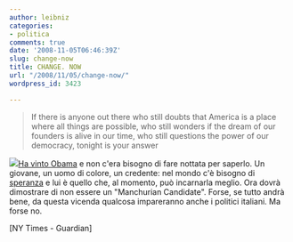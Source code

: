 ```yaml
---
author: leibniz
categories:
- politica
comments: true
date: '2008-11-05T06:46:39Z'
slug: change-now
title: CHANGE. NOW
url: "/2008/11/05/change-now/"
wordpress_id: 3423

---
```

> If there is anyone out there who still doubts that America is a place where all things are possible, who still wonders if the dream of our founders is alive in our time, who still questions the power of our democracy, tonight is your answer




![](https://www.bayareaforobama.com/northbay/obama-logo.png)[Ha vinto Obama](https://www.nytimes.com/2008/11/05/us/politics/05elect.html?_r=1&hp&oref=slogin) e non c'era bisogno di fare nottata per saperlo. Un giovane, un uomo di colore, un credente: nel mondo c'è bisogno di [speranza](https://www.guardian.co.uk/commentisfree/2008/nov/05/uselections2008-barackobama) e lui è quello che, al momento, può incarnarla meglio. Ora dovrà dimostrare di non essere un "Manchurian Candidate". Forse, se tutto andrà bene, da questa vicenda qualcosa impareranno anche i politici italiani. Ma forse no. 


[NY Times - Guardian]
